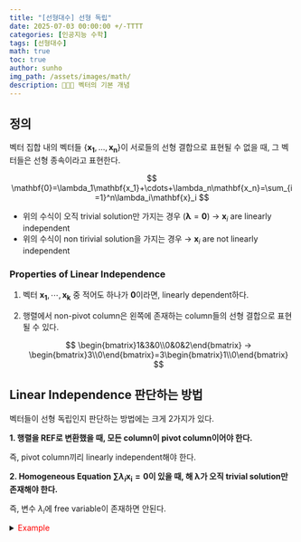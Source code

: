 ```yaml
---
title: "[선형대수] 선형 독립"
date: 2025-07-03 00:00:00 +/-TTTT
categories: [인공지능 수학]
tags: [선형대수]
math: true
toc: true
author: sunho
img_path: /assets/images/math/
description: 👨‍👧‍👧 벡터의 기본 개념
---
```


## 정의

벡터 집합 내의 벡터들 $\lbrace\mathbf{x_1},\dots,\mathbf{x_n}\rbrace$이 서로들의 선형 결합으로 표현될 수 없을 때, 그 벡터들은 선형 종속이라고 표현한다.

$$
\mathbf{0}=\lambda_1\mathbf{x_1}+\cdots+\lambda_n\mathbf{x_n}=\sum_{i=1}^n\lambda_i\mathbf{x}_i
$$

- 위의 수식이 오직 trivial solution만 가지는 경우 $(\boldsymbol\lambda=\mathbf{0})$ → $\mathbf{x}_i$ are linearly independent
- 위의 수식이 non tirivial solution을 가지는 경우 → $\mathbf{x}_i$ are not linearly independent

### Properties of Linear Independence

1. 벡터 $\mathbf{x_1},\cdots,\mathbf{x_k}$ 중 적어도 하나가 $\mathbf{0}$이라면, linearly dependent하다.
2. 행렬에서 non-pivot column은 왼쪽에 존재하는 column들의 선형 결합으로 표현될 수 있다.
   
   $$
   \begin{bmatrix}1&3&0\\0&0&2\end{bmatrix} → \begin{bmatrix}3\\0\end{bmatrix}=3\begin{bmatrix}1\\0\end{bmatrix}
   $$

## Linear Independence 판단하는 방법

벡터들이 선형 독립인지 판단하는 방법에는 크게 2가지가 있다.

**1. 행렬을 REF로 변환했을 때, 모든 column이 pivot column이어야 한다.**
    
즉, pivot column끼리 linearly independent해야 한다.
    
**2. Homogeneous Equation $\sum\lambda_i\mathbf{x_i}=\mathbf{0}$이 있을 때, 해 $\boldsymbol\lambda$가 오직 trivial solution만 존재해야 한다.**
    
즉, 변수 $\lambda_i$에 free variable이 존재하면 안된다.

<details>
<summary><font color='red'>Example</font></summary>
<div markdown="1">

---

1. 벡터들을 행렬로 표현

   $$
   \begin{bmatrix}1&1&-1\\2&1&-2\\-3&0&1\\4&2&1\end{bmatrix}
   $$
2. Gauss Elimination 수행

   $$
   \begin{bmatrix}1&1&-1\\0&1&0\\0&0&1\\0&0&0\end{bmatrix}
   $$

3. Linearly Independent 판단

   - 모든 column이 pivot column이므로, 세 벡터는 linearly independent하다.
   - Homogeneous Equation의 해가 trivial solution이므로, 세 벡터는 linearly independent하다.
   
     $$
     \lambda_1\begin{bmatrix}1\\0\\0\\0\end{bmatrix}+\lambda_2\begin{bmatrix}1\\1\\0\\0\end{bmatrix}
     +\lambda_3\begin{bmatrix}-1\\0\\1\\0\end{bmatrix}=\begin{bmatrix}0\\0\\0\\0\end{bmatrix}
     $$
     
     위 방정식을 만족시키는 해는 trivial solution밖에 없다.

     $$
     \boldsymbol{\lambda}=\begin{bmatrix}0\\0\\0\end{bmatrix}
     $$

</div>
</details>



